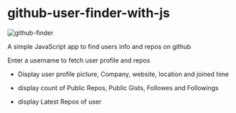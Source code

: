 # github-user-finder-with-js
![github-finder](https://user-images.githubusercontent.com/6311011/198943509-faa558bd-e4fb-42f8-89dc-5a08f0619a40.jpg)

A simple JavaScript app to find users info and repos on github

Enter a username to fetch user profile and repos

- Display user profile picture, Company, website, location and joined time

- display count of Public Repos, Public Gists, Followes and Followings

- display Latest Repos of user

